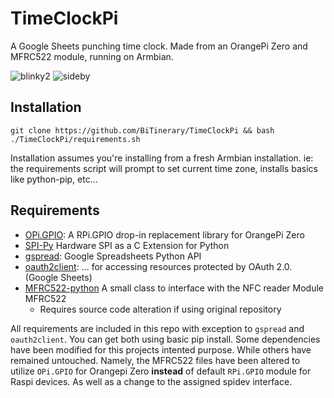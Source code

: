 # TimeClockPi
A Google Sheets punching time clock. Made from an OrangePi Zero and MFRC522 module, running on Armbian.

![blinky2](https://user-images.githubusercontent.com/8212296/33339935-3d6bed48-d440-11e7-80fb-850be5dc8113.gif)
![sideby](https://user-images.githubusercontent.com/8212296/33340459-bd7858d6-d441-11e7-9e00-3e7ec3b27a79.jpg)

## Installation
`git clone https://github.com/BiTinerary/TimeClockPi && bash ./TimeClockPi/requirements.sh`

Installation assumes you're installing from a fresh Armbian installation. ie: the requirements script will prompt to set current time zone, installs basics like python-pip, etc...

## Requirements
* [OPi.GPIO](https://github.com/rm-hull/OPi.GPIO): A RPi.GPIO drop-in replacement library for OrangePi Zero
* [SPI-Py](https://github.com/lthiery/SPI-Py) Hardware SPI as a C Extension for Python
* [gspread](https://github.com/burnash/gspread): Google Spreadsheets Python API
* [oauth2client](https://github.com/google/oauth2client): ... for accessing resources protected by OAuth 2.0. (Google Sheets)
* [MFRC522-python](https://github.com/mxgxw/MFRC522-python) A small class to interface with the NFC reader Module MFRC522
  * Requires source code alteration if using original repository

All requirements are included in this repo with exception to `gspread` and `oauth2client`. You can get both using basic pip install. Some dependencies have been modified for this projects intented purpose. While others have remained untouched. Namely, the MFRC522 files have been altered to utilize `OPi.GPIO` for Orangepi Zero **instead** of default `RPi.GPIO` module for Raspi devices. As well as a change to the assigned spidev interface.
